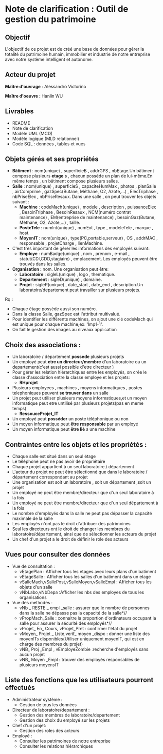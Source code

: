 # Note de clarification : Outil de gestion du patrimoine

## Objectif
L'objectif de ce projet est de créé une base de données pour gérer la totalité du patrimoine humain, immobilier et industrie de notre entreprise avec notre système intelligent et autonome.

## Acteur du projet
__Maître d'ouvrage__ : Alessandro Victorino

__Maître d'oeuvre__ : Hanlin WU

## Livrables
 - README
 - Note de clarification
 - Modèle UML (MCD)
 - Modèle logique (MLD relationnel)
 - Code SQL : données , tables et vues

## Objets gérés et ses propriétés
* __Bâtiment__ : nom(unique) , superficieB , addrGPS , nbEtage.Un bâtiment compose plusieurs __etage__ s , chacun possède un plan de lui-même.En même temps , un bâtiment compose plusieurs salles.
* __Salle__ : nom(unique) , superficieS , capaciteHumMax , photos , planSalle , airComprime , gazSpec(Butane, Méthane, O2, Azote,...) , ElecTriphase , nbPriseElec , nbPriseResaux. Dans une salle , on peut trouver les objets suivant :
  * __Machine__ : codeMach(unique) , modele , description , puissanceElec , BesoinTriphase , BesoinResaux , NCM(numéro contrat maintenance) , EM(entreprise de maintenance) , besoinGaz(Butane, Méthane, O2, Azote,...) , taille.
  * __PosteTele__ : numInt(unique) , numExt , type , modeleTele , marque , host.
  * __MoyenIT__ : nom(unique) , type(PC,portable,serveur) , OS , addrMAC , responsable , projetCharge , lienMachine.
* C'est très important de gérer les informations des employés suivant:
  * __Employe__ : numBadge(unique) , nom , prenom , e-mail , statut(CDI,CDD,stagiaire) , emplacement. Les employés peuvent être trouvés dans les salles.
* __Organisation__ : nom. Une organisation peut être:
  * __Laboratoire__ : sigleL(unique) , logo , thematique.
  * __Departement__ : sigleD(unique) , domaine.
  * __Projet__ : sigleP(unique) , date_start , date_end , description.Un laboratoire/departement peut travailler sur plusieurs projets.


Rq :
* Chaque étage possède aussi son numéro.
* Dans la classe Salle, gazSpec est l'attribut multivalué.
* Pour identifier les différents machines, on ajout une clé codeMach qui est unique pour chaque machine,ex: 'Imp1-1'.
* On fait le gestion des images au niveaux application

## Choix des associations :
* Un laboratoire / département __possede__ plusieurs projets
* Un employé peut __etre un directeur/membre__ d'un laboratoire ou un departement(c'est aussi possible d'etre directeur  )
* Pour gérer les relation hiérarchiques entre les employés, on crée le classe d'association entre la classe employe et les projets:
  * __RHprojet__
* Plusieurs employees , machines , moyens informatiques , postes telephoniques peuvent __se trouver dans__ un salle
* Un projet peut utiliser plusieurs moyens informatiques,et un moyen informatique peut etre untilisé par plusieurs projets(pas en meme temps)
  * __RessouceProjet_IT__
* Un employé peut __posséder__ un poste téléphonique ou non
* Un moyen informatique peut __être responsable__ par un employé
* Un moyen informatique peut __être lié__ a une machine

## Contraintes entre les objets et les propriétés :
* Chaque salle est situé dans un seul étage
* Le téléphone peut ne pas avoir de propriétaire
* Chaque projet appartient à un seul laboratoire / département
* L'acteur du projet ne peut être sélectionné que dans le laboratoire / département correspondant au projet
* Une organisation est soit un laboratoire , soit un département ,soit un projet
* Un employé ne peut être membre/directeur que d'un seul laboratoire à la fois
* Un employé ne peut être membre/directeur que d'un seul département à la fois
* Le nombre d'employés dans la salle ne peut pas dépasser la capacité maximale de la salle
* Les employés n'ont pas le droit d'attribuer des patrimoines
* Seul les directeurs ont le droit de changer les membres du laboratoire/département, ainsi que de sélectionner les acteurs du projet
* Un chef d'un projet a le droit de définir le role des acteurs

## Vues pour consulter des données
* Vue de consultation :
  * vEtagePlan : Afficher tous les etages avec leurs plans d'un batiment
  * vEtageSalle : Afficher tous les salles d'un batiment dans un etage
  * vSalleMach,vSallePost,vSalleMoyen,vSalleEmpl : Afficher tous les objets d'un salle
  * vNbLabo,vNbDepa :Afficher les nbs des employes de tous les organisations
* Vue des methodes :
  * vNb _ RESTE _ empl _salle : assurer que le nombre de personnes dans la salle ne dépasse pas la capacité de la salle*//
  * vPropMach_Salle : connaitre la proportion d'ordinateurs occupant la salle pour assurer la sécurité des employés*//
  * vProjet_ En_ Cours, vProjet_Pret : confirmer l'état du projet
  * vMoyen_ Projet _ Liste,verif_ moyen _dispo : donner une liste des moyenITs disponibles(Utiliser uniquement moyenIT, qui est en charge des membres du projet)
  * vNB_ Proj _Empl , vEmployeZombie :recherche d'employés sans aucun projet
  * vNB_ Moyen _Empl : trouver des employés responsables de plusieurs moyensIT
  

## Liste des fonctions que les utilisateurs pourront effectués
 * Administrateur système :
      - Gestion de tous les données
 * Directeur de laboratoire/departement :
      - Gestion des membres de laboratoire/departement
      - Gestion des choix du employé sur les projets
 * Chef d'un projet:
      - Gestion des roles des acteurs
 * Employé :
      - Consulter les patrimoines de notre entreprise
      - Consulter les relations hiérarchiques
